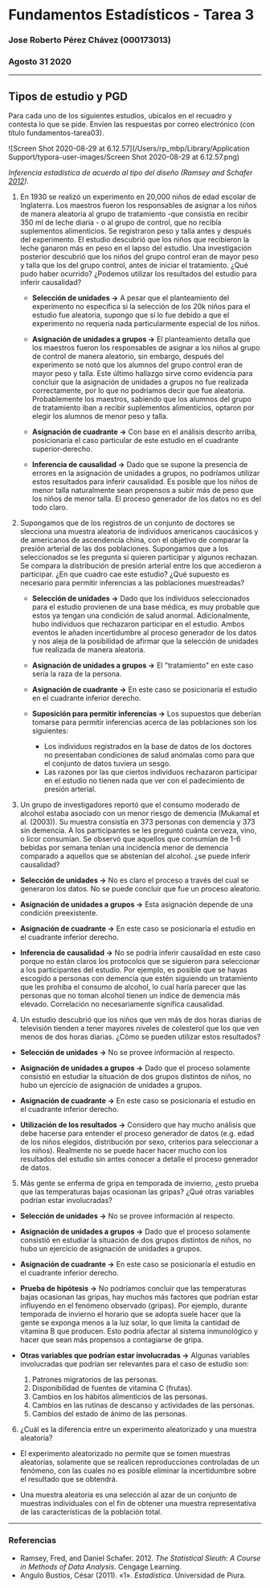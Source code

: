 # Fundamentos Estadísticos - Tarea 3

### Jose Roberto Pérez Chávez (000173013)

### Agosto 31 2020



---

## Tipos de estudio y PGD

Para cada uno de los siguientes estudios, ubícalos en el recuadro y contesta lo que se pide. Envíen las respuestas por correo electrónico (con título fundamentos-tarea03).

![Screen Shot 2020-08-29 at 6.12.57](/Users/rp_mbp/Library/Application Support/typora-user-images/Screen Shot 2020-08-29 at 6.12.57.png)

*Inferencia estadística de acuerdo al tipo del diseño (Ramsey and Schafer [2012](https://tereom.github.io/fundamentos/tareas.html#ref-ramsey)).*

1. En 1930 se realizó un experimento en 20,000 niños de edad escolar de Inglaterra. Los maestros fueron los responsables de asignar a los niños de manera aleatoria al grupo de tratamiento -que consistía en recibir 350 ml de leche diaria - o al grupo de control, que no recibía suplementos alimenticios. Se registraron peso y talla antes y después del experimento. El estudio descubrió que los niños que recibieron la leche ganaron más en peso en el lapso del estudio. Una investigación posterior descubrió que los niños del grupo control eran de mayor peso y talla que los del grupo control, antes de iniciar el tratamiento. ¿Qué pudo haber ocurrido? ¿Podemos utilizar los resultados del estudio para inferir causalidad?

   - **Selección de unidades ->** A pesar que el planteamiento del experimento no especifica si la selección de los 20k niños para el estudio fue aleatoria, supongo que sí lo fue debido a que el experimento no requería nada particularmente especial de los niños.

   - **Asignación de unidades a grupos ->** El planteamiento detalla que los maestros fueron los responsables de asignar a los niños al grupo de control de manera aleatorio, sin embargo, después del experimento se notó que los alumnos del grupo control eran de mayor peso y talla. Este último hallazgo sirve como evidencia para concluir que la asignación de unidades a grupos no fue realizada correctamente, por lo que no podríamos decir que fue aleatoria. Probablemente los maestros, sabiendo que los alumnos del grupo de tratamiento iban a recibir suplementos alimenticios, optaron por elegir los alumnos de menor peso y talla.

   - **Asignación de cuadrante ->** Con base en el análisis descrito arriba, posicionaría el caso particular de este estudio en el cuadrante superior-derecho.

   - **Inferencia de causalidad ->** Dado que se supone la presencia de errores en la asignación de unidades a grupos, no podríamos utilizar estos resultados para inferir causalidad. Es posible que los niños de menor talla naturalmente sean propensos a subir más de peso que los niños de menor talla. El proceso generador de los datos no es del todo claro.

     

2. Supongamos que de los registros de un conjunto de doctores se slecciona una muestra aleatoria de individuos americanos caucásicos y de americanos de ascendencia china, con el objetivo de comparar la presión arterial de las dos poblaciones. Supongamos que a los seleccionados se les pregunta si quieren participar y algunos rechazan. Se compara la distribución de presión arterial entre los que accedieron a participar. ¿En que cuadro cae este estudio? ¿Qué supuesto es necesario para permitir inferencias a las poblaciones muestreadas?

   - **Selección de unidades ->** Dado que los individuos seleccionados para el estudio provienen de una base médica, es muy probable que estos ya tengan una condición de salud anormal. Adicionalmente, hubo individuos que rechazaron participar en el estudio. Ambos eventos le añaden incertidumbre al proceso generador de los datos y nos aleja de la posibilidad de afirmar que la selección de unidades fue realizada de manera aleatoria.

   - **Asignación de unidades a grupos ->** El "tratamiento" en este caso sería la raza de la persona.

   - **Asignación de cuadrante ->** En este caso se posicionaría el estudio en el cuadrante inferior derecho.

   - **Suposición para permitir inferencias ->** Los supuestos que deberían tomarse para permitir inferencias acerca de las poblaciones son los siguientes:

     - Los individuos registrados en la base de datos de los doctores no presentaban condiciones de salud anómalas como para que el conjunto de datos tuviera un sesgo.
     - Las razones por las que ciertos individuos rechazaron participar en el estudio no tienen nada que ver con el padecimiento de presión arterial.

     

3. Un grupo de investigadores reportó que el consumo moderado de alcohol estaba asociado con un menor riesgo de demencia (Mukamal et al. (2003)). Su muestra consistía en 373 personas con demencia y 373 sin demencia. A los participantes se les preguntó cuánta cerveza, vino, o licor consumían. Se observó que aquellos que consumían de 1-6 bebidas por semana tenían una incidencia menor de demencia comparado a aquellos que se abstenían del alcohol. ¿se puede inferir causalidad?

- **Selección de unidades ->** No es claro el proceso a través del cual se generaron los datos. No se puede concluir que fue un proceso aleatorio.

- **Asignación de unidades a grupos ->** Esta asignación depende de una condición preexistente.

- **Asignación de cuadrante ->** En este caso se posicionaría el estudio en el cuadrante inferior derecho.

- **Inferencia de causalidad ->** No se podría inferir causalidad en este caso porque no están claros los protocolos que se siguieron para seleccionar a los participantes del estudio. Por ejemplo, es posible que se hayas escogido a personas con demencia que estén siguiendo un tratamiento que les prohiba el consumo de alcohol, lo cual haría parecer que las personas que no toman alcohol tienen un índice de demencia más elevado. Correlación no necesariamente significa causalidad.

  

4. Un estudio descubrió que los niños que ven más de dos horas diarias de televisión tienden a tener mayores niveles de colesterol que los que ven menos de dos horas diarias. ¿Cómo se pueden utilizar estos resultados?

- **Selección de unidades ->** No se provee información al respecto.

- **Asignación de unidades a grupos ->** Dado que el proceso solamente consistió en estudiar la situación de dos grupos distintos de niños, no hubo un ejercicio de asignación de unidades a grupos.

- **Asignación de cuadrante ->** En este caso se posicionaría el estudio en el cuadrante inferior derecho.

- **Utilización de los resultados ->** Considero que hay mucho análisis que debe hacerse para entender el proceso generador de datos (e.g. edad de los niños elegidos, distribución por sexo, criterios para seleccionar a los niños). Realmente no se puede hacer hacer mucho con los resultados del estudio sin antes conocer a detalle el proceso generador de datos.

  

5. Más gente se enferma de gripa en temporada de invierno, ¿esto prueba que las temperaturas bajas ocasionan las gripas? ¿Qué otras variables podrían estar involucradas?

- **Selección de unidades ->** No se provee información al respecto.

- **Asignación de unidades a grupos ->** Dado que el proceso solamente consistió en estudiar la situación de dos grupos distintos de niños, no hubo un ejercicio de asignación de unidades a grupos.

- **Asignación de cuadrante ->** En este caso se posicionaría el estudio en el cuadrante inferior derecho.

- **Prueba de hipótesis ->** No podríamos concluir que las temperaturas bajas ocasionan las gripas, hay muchos más factores que podrían estar influyendo en el fenómeno observado (gripas). Por ejemplo, durante temporada de invierno el horario que se adopta suele hacer que la gente se exponga menos a la luz solar, lo que limita la cantidad de vitamina B que producen. Esto podría afectar al sistema inmunológico y hacer que sean más propensos a contagiarse de gripa.

- **Otras variables que podrían estar involucradas ->** Algunas variables involucradas que podrían ser relevantes para el caso de estudio son:

  1. Patrones migratorios de las personas.
  2. Disponibilidad de fuentes de vitamina C (frutas).
  3. Cambios en los hábitos alimenticios de las personas.
  4. Cambios en las rutinas de descanso y actividades de las personas.
  5. Cambios del estado de ánimo de las personas.

  

6. ¿Cuál es la diferencia entre un experimento aleatorizado y una muestra aleatoria?

- El experimento aleatorizado no permite que se tomen muestras aleatorias, solamente que se realicen reproducciones controladas de un fenómeno, con las cuales no es posible eliminar la incertidumbre sobre el resultado que se obtendrá.

- Una muestra aleatoria es una selección al azar de un conjunto de muestras individuales con el fin de obtener una muestra representativa de las características de la población total.

  

---

### Referencias

- Ramsey, Fred, and Daniel Schafer. 2012. *The Statistical Sleuth: A Course in Methods of Data Analysis*. Cengage Learning.
- Angulo Bustíos, César (2011). «1». *Estadística*. Universidad de Piura.